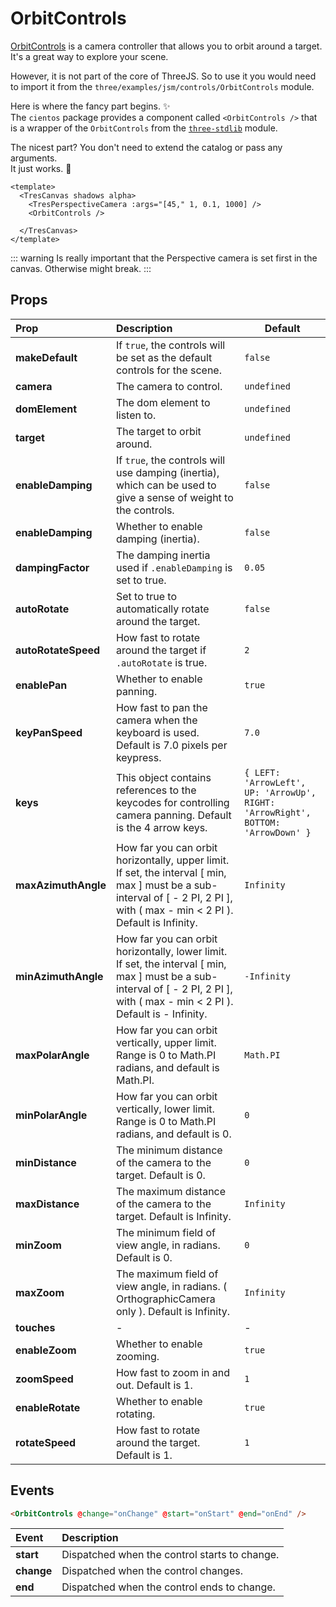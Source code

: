 # OrbitControls

[OrbitControls](https://threejs.org/docs/index.html?q=orbit#examples/en/controls/OrbitControls) is a camera controller that allows you to orbit around a target. It's a great way to explore your scene.

However, it is not part of the core of ThreeJS. So to use it you would need to import it from the `three/examples/jsm/controls/OrbitControls` module.

Here is where the fancy part begins. ✨  
The `cientos` package provides a component called `<OrbitControls />` that is a wrapper of the `OrbitControls` from the [`three-stdlib`](https://github.com/pmndrs/three-stdlib) module.

The nicest part? You don't need to extend the catalog or pass any arguments.  
It just works. 💯

```vue{3}
<template>
  <TresCanvas shadows alpha>
    <TresPerspectiveCamera :args="[45," 1, 0.1, 1000] />
    <OrbitControls />

  </TresCanvas>
</template>
```

::: warning
Is really important that the Perspective camera is set first in the canvas. Otherwise might break.
:::

## Props

| Prop                | Description                                                                                                                                                                      | Default                                                                          |
| :------------------ | :------------------------------------------------------------------------------------------------------------------------------------------------------------------------------- | -------------------------------------------------------------------------------- |
| **makeDefault**     | If `true`, the controls will be set as the default controls for the scene.                                                                                                       | `false`                                                                          |
| **camera**          | The camera to control.                                                                                                                                                           | `undefined`                                                                      |
| **domElement**      | The dom element to listen to.                                                                                                                                                    | `undefined`                                                                      |
| **target**          | The target to orbit around.                                                                                                                                                      | `undefined`                                                                      |
| **enableDamping**   | If `true`, the controls will use damping (inertia), which can be used to give a sense of weight to the controls.                                                                 | `false`                                                                          |
| **enableDamping**   | Whether to enable damping (inertia).                                                                                                                                             | `false`                                                                          |
| **dampingFactor**   | The damping inertia used if `.enableDamping` is set to true.                                                                                                                     | `0.05`                                                                           |
| **autoRotate**      | Set to true to automatically rotate around the target.                                                                                                                           | `false`                                                                          |
| **autoRotateSpeed** | How fast to rotate around the target if `.autoRotate` is true.                                                                                                                   | `2`                                                                              |
| **enablePan**       | Whether to enable panning.                                                                                                                                                       | `true`                                                                           |
| **keyPanSpeed**     | How fast to pan the camera when the keyboard is used. Default is 7.0 pixels per keypress.                                                                                        | `7.0`                                                                            |
| **keys**            | This object contains references to the keycodes for controlling camera panning. Default is the 4 arrow keys.                                                                     | `{ LEFT: 'ArrowLeft', UP: 'ArrowUp', RIGHT: 'ArrowRight', BOTTOM: 'ArrowDown' }` |
| **maxAzimuthAngle** | How far you can orbit horizontally, upper limit. If set, the interval [ min, max ] must be a sub-interval of [ - 2 PI, 2 PI ], with ( max - min < 2 PI ). Default is Infinity.   | `Infinity`                                                                       |
| **minAzimuthAngle** | How far you can orbit horizontally, lower limit. If set, the interval [ min, max ] must be a sub-interval of [ - 2 PI, 2 PI ], with ( max - min < 2 PI ). Default is - Infinity. | `-Infinity`                                                                      |
| **maxPolarAngle**   | How far you can orbit vertically, upper limit. Range is 0 to Math.PI radians, and default is Math.PI.                                                                            | `Math.PI`                                                                        |
| **minPolarAngle**   | How far you can orbit vertically, lower limit. Range is 0 to Math.PI radians, and default is 0.                                                                                  | `0`                                                                              |
| **minDistance**     | The minimum distance of the camera to the target. Default is 0.                                                                                                                  | `0`                                                                              |
| **maxDistance**     | The maximum distance of the camera to the target. Default is Infinity.                                                                                                           | `Infinity`                                                                       |
| **minZoom**         | The minimum field of view angle, in radians. Default is 0.                                                                                                                       | `0`                                                                              |
| **maxZoom**         | The maximum field of view angle, in radians. ( OrthographicCamera only ). Default is Infinity.                                                                                   | `Infinity`                                                                       |
| **touches**         | -                                                                                                                                                                                | -                                                                                |
| **enableZoom**      | Whether to enable zooming.                                                                                                                                                       | `true`                                                                           |
| **zoomSpeed**       | How fast to zoom in and out. Default is 1.                                                                                                                                       | `1`                                                                              |
| **enableRotate**    | Whether to enable rotating.                                                                                                                                                      | `true`                                                                           |
| **rotateSpeed**     | How fast to rotate around the target. Default is 1.                                                                                                                              | `1`                                                                              |

## Events

```html
<OrbitControls @change="onChange" @start="onStart" @end="onEnd" />
```

| Event      | Description                                   |
| :--------- | :-------------------------------------------- |
| **start**  | Dispatched when the control starts to change. |
| **change** | Dispatched when the control changes.          |
| **end**    | Dispatched when the control ends to change.   |
